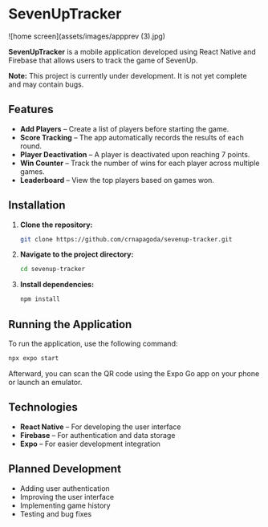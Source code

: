 # SevenUpTracker
![home screen](assets/images/appprev (3).jpg)

**SevenUpTracker** is a mobile application developed using React Native and Firebase that allows users to track the game of SevenUp.

**Note:** This project is currently under development. It is not yet complete and may contain bugs.

## Features

- **Add Players** – Create a list of players before starting the game.
- **Score Tracking** – The app automatically records the results of each round.
- **Player Deactivation** – A player is deactivated upon reaching 7 points.
- **Win Counter** – Track the number of wins for each player across multiple games.
- **Leaderboard** – View the top players based on games won.

## Installation

1. **Clone the repository:**
   ```bash
   git clone https://github.com/crnapagoda/sevenup-tracker.git

2. **Navigate to the project directory:**
   ```bash
   cd sevenup-tracker
   ```

3. **Install dependencies:**
   ```bash
   npm install
   ```

## Running the Application

To run the application, use the following command:
```bash
npx expo start
```
Afterward, you can scan the QR code using the Expo Go app on your phone or launch an emulator.

## Technologies

- **React Native** – For developing the user interface
- **Firebase** – For authentication and data storage
- **Expo** – For easier development integration

## Planned Development

- Adding user authentication
- Improving the user interface
- Implementing game history
- Testing and bug fixes

